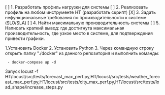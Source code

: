 [ ] 1. Разработать профиль нагрузки для системы
[ ] 2. Реализовать профиль на любом инструменте НТ (разработать скрипт)
[X] 3. Задать нефункциональные требования по производительности к системе (SLO/SLA)
[ ] 4. Найти максимальную производительность системы
[ ] 5. Написать краткий вывод: где достигнута максимальная производительность, где узкое место в системе, для подтверждения привести графики.

1.Установить Docker
2. Установить Python 
3. Через командную строку открыть папку "./docker" из данного репозитория и выполнить команды:

     - docker-compose up -d

Запуск
 locust -f HT/locust/src/tests/forecast_max_perf.py,HT/locust/src/tests/weather_forecast_max_perf.py,HT/locust/src/tests/city_max_perf.py,HT/locust/src/tests/load_shape/increase_steps.py 

